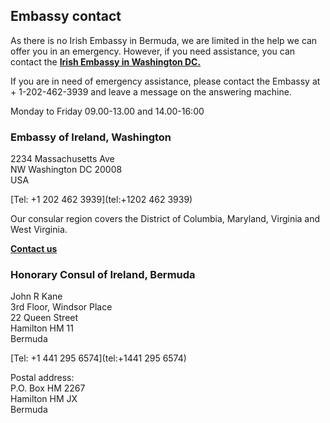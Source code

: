 ## Embassy contact

As there is no Irish Embassy in Bermuda, we are limited in the help we can offer you in an emergency. However, if you need assistance, you can contact the [**Irish Embassy in Washington DC.**](https://www.ireland.ie/en/usa/washington/)

If you are in need of emergency assistance, please contact the Embassy at + 1-202-462-3939 and leave a message on the answering machine.

Monday to Friday 09.00-13.00 and 14.00-16:00

### Embassy of Ireland, Washington

2234 Massachusetts Ave   
NW Washington DC 20008   
USA

[Tel: +1 202 462 3939](tel:+1202 462 3939)

Our consular region covers the District of Columbia, Maryland, Virginia and West Virginia.

[**Contact us**](/en/usa/washington/contact/)

### Honorary Consul of Ireland, Bermuda

John R Kane   
3rd Floor, Windsor Place   
22 Queen Street   
Hamilton HM 11   
Bermuda

[Tel: +1 441 295 6574](tel:+1441 295 6574)

Postal address:  
P.O. Box HM 2267  
Hamilton HM JX  
Bermuda